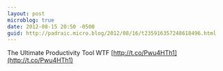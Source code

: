 ```yaml
---
layout: post
microblog: true
date: 2012-08-15 20:50 -0500
guid: http://padraic.micro.blog/2012/08/16/t235916357248618496.html
---
```

The Ultimate Productivity Tool WTF [http://t.co/Pwu4HTh1](http://t.co/Pwu4HTh1)
